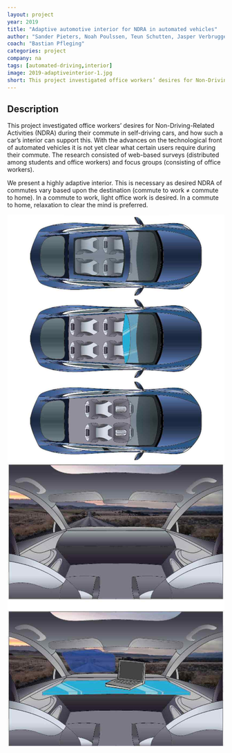 ```yaml
---
layout: project
year: 2019
title: "Adaptive automotive interior for NDRA in automated vehicles"
author: "Sander Pieters, Noah Poulssen, Teun Schutten, Jasper Verbruggen"
coach: "Bastian Pfleging"
categories: project
company: na
tags: [automated-driving,interior]
image: 2019-adaptiveinterior-1.jpg
short: This project investigated office workers’ desires for Non-Driving-Related Activities during their commute in self-driving cars.
---
```


## Description
This project investigated office workers’ desires for Non-Driving-Related Activities (NDRA) during their commute in self-driving cars, and how such a car’s interior can support this. With the advances on the technological front of automated vehicles it is not yet clear what certain users require during their commute. The research consisted of web-based surveys (distributed among students and office workers) and focus groups (consisting of office workers).

We present a highly adaptive interior. This is necessary as desired NDRA of commutes vary based upon the destination (commute to work ≠ commute to home). In a commute to work, light office work is desired. In a commute to home, relaxation to clear the mind is preferred.

<div class="project-image">
  <img src="/assets/img/2019-adaptiveinterior-2.jpg">
</div>
<div class="project-image">
  <img src="/assets/img/2019-adaptiveinterior-3.jpg">
</div>